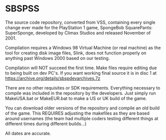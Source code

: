 # SBSPSS
The source code repository, converted from VSS, containing every single change ever made for the PlayStation 1 game, SpongeBob SquarePants: SuperSponge, developed by Climax Studios and released November of 2001.

Compilation requires a Windows 98 Virtual Machine (or real machine) as the tool for creating disk image files, Slink, does not function properly on anything past Windows 2000 based on our testing. 

Compilation will NOT succeed the first time. Make files require editing due to being built on dev PC's. If you want working final source it is in disc 1 at https://archive.org/details/sbspdevarchives.7z

There are no other requisites or SDK requirements. Everything necessary to compile was included in the repository by the developers. Just simply run MakeUSA.bat or MakeEUR.bat to make a US or UK build of the game.

You can download older versions of the repository and compile an old build of the game. This REQUIRES adjusting the makefiles as they are based around usernames (the team had multiple coders testing different things at different times during different builds...)

All dates are accurate.
